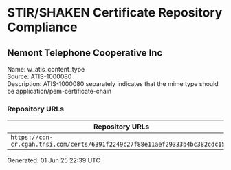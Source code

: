 # STIR/SHAKEN Certificate Repository Compliance

## Nemont Telephone Cooperative Inc

Name: w_atis_content_type\
Source: ATIS-1000080\
Description: ATIS-1000080 separately indicates that the mime type should be application/pem-certificate-chain
### Repository URLs

| Repository URLs | Not After |  Problems | Link |
|-----------------|-----------|-----------|------|
| `https://cdn-cr.cgah.tnsi.com/certs/6391f2249c27f88e11aef29333b4bc382cdc154e` | 01&#160;May&#160;27&#160;12:33&#160;UTC | true | [view](../../REPOS/b1ffadfa799a0b1df5f19b953ca57e668b24d3a4/README.md) |


Generated: 01 Jun 25 22:39 UTC